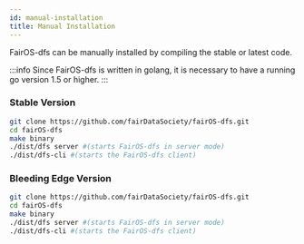 ```yaml
---
id: manual-installation
title: Manual Installation
---
```


FairOS-dfs can be manually installed by compiling the stable or latest code.

:::info
Since FairOS-dfs is written in golang, it is necessary to have a running go version 1.5 or higher.
:::


### Stable Version

```sh
git clone https://github.com/fairDataSociety/fairOS-dfs.git
cd fairOS-dfs
make binary
./dist/dfs server #(starts FairOS-dfs in server mode)
./dist/dfs-cli #(starts the FairOS-dfs client)
```


### Bleeding Edge Version
```sh
git clone https://github.com/fairDataSociety/fairOS-dfs.git
cd fairOS-dfs
make binary
./dist/dfs server #(starts FairOS-dfs in server mode)
./dist/dfs-cli #(starts the FairOS-dfs client)
```


